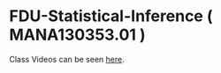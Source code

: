 # FDU-Statistical-Inference ( MANA130353.01 )

Class Videos can be seen [here](https://space.bilibili.com/1849098602).
